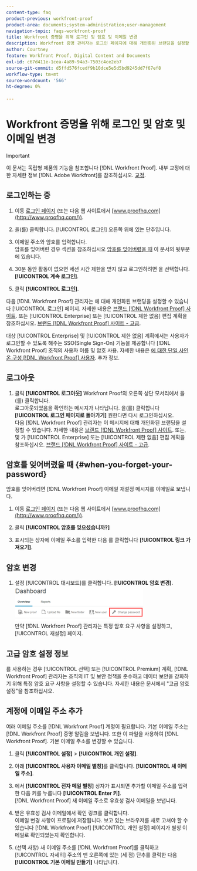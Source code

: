 ```yaml
---
content-type: faq
product-previous: workfront-proof
product-area: documents;system-administration;user-management
navigation-topic: faqs-workfront-proof
title: Workfront 증명을 위해 로그인 및 암호 및 이메일 변경
description: Workfront 증명 관리자는 로그인 페이지에 대해 개인화된 브랜딩을 설정할 수 있습니다. Workfront 증명 사이트 브랜드 를 참조하십시오. 또는 Enterprise 또는 Unlimited Edition 계획을 사용하는 경우 Workfront 증명 사이트 브랜드 - 고급 을 참조하십시오.
author: Courtney
feature: Workfront Proof, Digital Content and Documents
exl-id: c67d411e-1cea-4a89-94a3-7503c4ce2eb7
source-git-commit: d5ffd576fcedf9b10dce5e5d5bd9245dd7f67ef8
workflow-type: tm+mt
source-wordcount: '566'
ht-degree: 0%

---
```


# Workfront 증명을 위해 로그인 및 암호 및 이메일 변경

>[!IMPORTANT]
>
>이 문서는 독립형 제품의 기능을 참조합니다 [!DNL Workfront Proof]. 내부 교정에 대한 자세한 정보 [!DNL Adobe Workfront]를 참조하십시오. [교정](../../../review-and-approve-work/proofing/proofing.md).

## 로그인하는 중

1. 이동 [로그인 페이지](http://www.proofhq.com/login) (또는 다음 웹 사이트에서  [www.proofhq.com](http://www.proofhq.com/)).

1. 을(를) 클릭합니다. [!UICONTROL 로그인] 오른쪽 위에 있는 단추입니다.
1. 이메일 주소와 암호를 입력합니다.\
   암호를 잊어버린 경우 섹션을 참조하십시오  [암호를 잊어버렸을 때](#when-you-forget-your-password) 이 문서의 뒷부분에 있습니다.

1. 30분 동안 활동이 없으면 세션 시간 제한을 받지 않고 로그인하려면 을 선택합니다. **[!UICONTROL 계속 로그인]**.
1. 클릭 **[!UICONTROL 로그인]**.

다음 [!DNL Workfront Proof] 관리자는 에 대해 개인화된 브랜딩을 설정할 수 있습니다 [!UICONTROL 로그인] 페이지. 자세한 내용은 [브랜드 [!DNL Workfront Proof] 사이트](../../../workfront-proof/wp-acct-admin/branding/brand-wp-site.md). 또는 [!UICONTROL Enterprise] 또는 [!UICONTROL 제한 없음] 편집 계획을 참조하십시오.  [브랜드 [!DNL Workfront Proof] 사이트 - 고급](../../../workfront-proof/wp-acct-admin/branding/brand-wp-site-advanced.md).

대상 [!UICONTROL Enterprise] 및 [!UICONTROL 제한 없음] 계획에서는 사용자가 로그인할 수 있도록 해주는 SSO(Single Sign-On) 기능을 제공합니다 [!DNL Workfront Proof] 조직의 사용자 이름 및 암호 사용. 자세한 내용은 [에 대한 단일 사인온 구성 [!DNL Workfront Proof] 사용자](../../../workfront-proof/wp-acct-admin/account-settings/configure-sso-for-wp-users.md). 추가 정보.

## 로그아웃

1. 클릭 **[!UICONTROL 로그아웃]** Workfront Proof의 오른쪽 상단 모서리에서 을(를) 클릭합니다.\
   로그아웃되었음을 확인하는 메시지가 나타납니다. 을(를) 클릭합니다 **[!UICONTROL 로그인 페이지로 돌아가기]** 원한다면 다시 로그인하십시오.\
   다음 [!DNL Workfront Proof] 관리자는 이 메시지에 대해 개인화된 브랜딩을 설정할 수 있습니다. 자세한 내용은 [브랜드 [!DNL Workfront Proof] 사이트](../../../workfront-proof/wp-acct-admin/branding/brand-wp-site.md). 또는, 및 가 [!UICONTROL Enterprise] 또는 [!UICONTROL 제한 없음] 편집 계획을 참조하십시오.  [브랜드 [!DNL Workfront Proof] 사이트 - 고급](../../../workfront-proof/wp-acct-admin/branding/brand-wp-site-advanced.md).

## 암호를 잊어버렸을 때 {#when-you-forget-your-password}

암호를 잊어버리면 [!DNL Workfront Proof] 이메일 재설정 메시지를 이메일로 보냅니다.

1. 이동 [로그인 페이지](http://www.proofhq.com/login) (또는 다음 웹 사이트에서  [www.proofhq.com](http://www.proofhq.com/)).

1. 클릭 **[!UICONTROL 암호를 잊으셨습니까?]**
1. 표시되는 상자에 이메일 주소를 입력한 다음 를 클릭합니다 **[!UICONTROL 링크 가져오기]**.

## 암호 변경

1. 설정 [!UICONTROL 대시보드]를 클릭합니다. **[!UICONTROL 암호 변경]**.\
   ![Change_passowrd.png](assets/change-passowrd-350x95.png)\
   만약 [!DNL Workfront Proof] 관리자는 특정 암호 요구 사항을 설정하고, [!UICONTROL 재설정] 페이지.

## 고급 암호 설정 정보

를 사용하는 경우 [!UICONTROL 선택] 또는 [!UICONTROL Premium] 계획, [!DNL Workfront Proof] 관리자는 조직의 IT 및 보안 정책을 준수하고 데이터 보안을 강화하기 위해 특정 암호 요구 사항을 설정할 수 있습니다. 자세한 내용은 문서에서 &quot;고급 암호 설정&quot;을 참조하십시오.

## 계정에 이메일 주소 추가

여러 이메일 주소를 [!DNL Workfront Proof] 계정이 필요합니다. 기본 이메일 주소는 [!DNL Workfront Proof] 증명 알림을 보냅니다. 또한 이 파일을 사용하여 [!DNL Workfront Proof]. 기본 이메일 주소를 변경할 수 있습니다.

1. 클릭 **[!UICONTROL 설정]** > **[!UICONTROL 개인 설정]**.

1. 아래 **[!UICONTROL 사용자 이메일 별칭]**&#x200B;를 클릭합니다. **[!UICONTROL 새 이메일 주소]**.

1. 에서 **[!UICONTROL 전자 메일 별칭]** 상자가 표시되면 추가할 이메일 주소를 입력한 다음 키를 누릅니다 **[!UICONTROL Enter 키]**.\
   [!DNL Workfront Proof] 새 이메일 주소로 유효성 검사 이메일을 보냅니다.

1. 받은 유효성 검사 이메일에서 확인 링크를 클릭합니다.\
   이메일 변경 사항이 프로필에 저장됩니다. 보고 있는 브라우저를 새로 고쳐야 할 수 있습니다 [!DNL Workfront Proof] [!UICONTROL 개인 설정] 페이지가 별칭 이메일로 확인되었는지 확인합니다.
1. (선택 사항) 새 이메일 주소를 [!DNL Workfront Proof]를 클릭하고 [!UICONTROL 자세히] 주소의 맨 오른쪽에 있는 (세 점) 단추를 클릭한 다음 **[!UICONTROL 기본 이메일 만들기]** 나타납니다.
